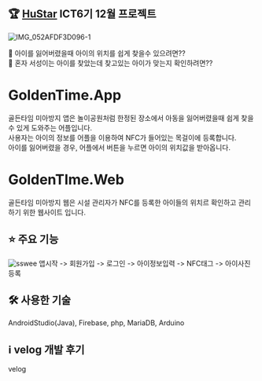 ## 🏆 [HuStar](http://www.hustar.org/newpages/index.htm) ICT6기 12월 프로젝트

![IMG_052AFDF3D096-1](https://user-images.githubusercontent.com/94505652/224070345-556b1c4e-0dab-48d9-ad0f-1123fd64adbb.jpeg)

🤔 아이를 잃어버렸을때 아이의 위치를 쉽게 찾을수 있으려면??<br>
🤔 혼자 서성이는 아이를 찾았는데 찾고있는 아이가 맞는지 확인하려면??

# GoldenTime.App
골든타임 미아방지 앱은 놀이공원처럼 한정된 장소에서 아동을 잃어버렸을때 쉽게 찾을 수 있게 도와주는 어플입니다.<br>
사용자는 아이의 정보를 어플을 이용하여 NFC가 들어있는 목걸이에 등록합니다.<br>
아이를 잃어버렸을 경우, 어플에서 버튼을 누르면 아이의 위치값을 받아옵니다.<br>

# GoldenTIme.Web
골든타임 미아방지 웹은 시설 관리자가 NFC를 등록한 아이들의 위치르 확인하고 관리하기 위한 웹사이트 입니다.<br>


## ⭐️ 주요 기능
![sswee](https://user-images.githubusercontent.com/94505652/224082424-466da497-bb20-4e33-ac2c-8aaf5ca5b515.gif)
앱시작 -> 회원가입 -> 로그인 -> 아이정보입력 -> NFC태그 -> 아이사진등록

## 🛠 사용한 기술

 AndroidStudio(Java), Firebase, php, MariaDB, Arduino

## ℹ️ velog 개발 후기

 velog
